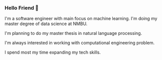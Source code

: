 ### Hello Friend 👋

I'm a software engineer with main focus on machine learning. I'm doing my master degree of data science at NMBU. 

I'm planning to do my master thesis in natural language processing.

I'm always interested in working with computational engineering problem.

I spend most my time expanding my tech skills.

